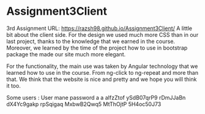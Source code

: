 # Assignment3Client
3rd Assignment
URL:
https://razsh98.github.io/Assignment3Client/
A little bit about the client side.
For the design we used much more CSS than in our last project, thanks to the knowledge that we earned in the course.
Moreover, we learned by the time of the project how to use in bootstrap package the made our site much more elegant.

For the functionality, the main use was taken by Angular technology that we learned how to use in the course. 
From ng-click to ng-repeat and more than that.
We think that the website is nice and pretty and we hope you will think it too.

Some users :
User mane 	password 
a		      a
aIfzZtof	ySdB07qrP9
rDmJJaBn	dX4Yc9gakp
rpSqigaq  MxbwB2Qwq5
MtThOjtP  5H4oc50J73
